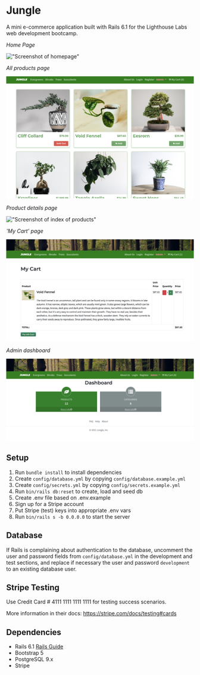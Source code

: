 # Jungle

A mini e-commerce application built with Rails 6.1 for the Lighthouse Labs web development bootcamp.

<em>Home Page</em>

!["Screenshot of homepage"](https://github.com/ayan-hassan/jungle-rails/blob/master/docs/Screenshot%202023-06-07%20at%201.37.50%20PM.png?raw=true)

<em>All products page</em>

!["Screenshot of index of products"](https://github.com/ayan-hassan/jungle-rails/blob/master/docs/Screenshot%202023-06-07%20at%201.38.17%20PM.png?raw=true)

<em>Product details page</em>

!["Screenshot of index of products"](https://github.com/ayan-hassan/jungle-rails/blob/master/docs/Screenshot%202023-06-07%20at%201.38.33%20PM.png?raw=true)

<em>'My Cart' page</em>

!["Screenshot of index of products"](https://github.com/ayan-hassan/jungle-rails/blob/master/docs/Screenshot%202023-06-07%20at%201.38.52%20PM.png?raw=true)

<em>Admin dashboard</em>

!["Screenshot of index of products"](https://github.com/ayan-hassan/jungle-rails/blob/master/docs/Screenshot%202023-06-07%20at%201.40.01%20PM.png?raw=true)


## Setup

1. Run `bundle install` to install dependencies
2. Create `config/database.yml` by copying `config/database.example.yml`
3. Create `config/secrets.yml` by copying `config/secrets.example.yml`
4. Run `bin/rails db:reset` to create, load and seed db
5. Create .env file based on .env.example
6. Sign up for a Stripe account
7. Put Stripe (test) keys into appropriate .env vars
8. Run `bin/rails s -b 0.0.0.0` to start the server

## Database

If Rails is complaining about authentication to the database, uncomment the user and password fields from `config/database.yml` in the development and test sections, and replace if necessary the user and password `development` to an existing database user.

## Stripe Testing

Use Credit Card # 4111 1111 1111 1111 for testing success scenarios.

More information in their docs: <https://stripe.com/docs/testing#cards>

## Dependencies

- Rails 6.1 [Rails Guide](http://guides.rubyonrails.org/v6.1/)
- Bootstrap 5
- PostgreSQL 9.x
- Stripe
